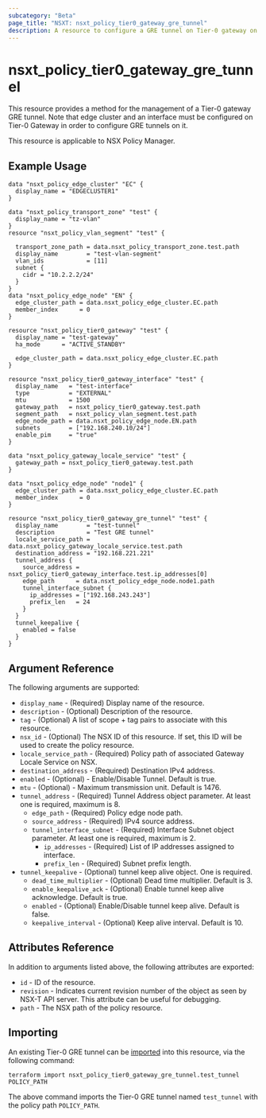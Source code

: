 ```yaml
---
subcategory: "Beta"
page_title: "NSXT: nsxt_policy_tier0_gateway_gre_tunnel"
description: A resource to configure a GRE tunnel on Tier-0 gateway on NSX Policy manager.
---
```


# nsxt_policy_tier0_gateway_gre_tunnel

This resource provides a method for the management of a Tier-0 gateway GRE tunnel. Note that edge cluster and an interface must be configured on Tier-0 Gateway in order to configure GRE tunnels on it.

This resource is applicable to NSX Policy Manager.

## Example Usage

```hcl
data "nsxt_policy_edge_cluster" "EC" {
  display_name = "EDGECLUSTER1"
}

data "nsxt_policy_transport_zone" "test" {
  display_name = "tz-vlan"
}
resource "nsxt_policy_vlan_segment" "test" {

  transport_zone_path = data.nsxt_policy_transport_zone.test.path
  display_name        = "test-vlan-segment"
  vlan_ids            = [11]
  subnet {
    cidr = "10.2.2.2/24"
  }
}
data "nsxt_policy_edge_node" "EN" {
  edge_cluster_path = data.nsxt_policy_edge_cluster.EC.path
  member_index      = 0
}

resource "nsxt_policy_tier0_gateway" "test" {
  display_name = "test-gateway"
  ha_mode      = "ACTIVE_STANDBY"

  edge_cluster_path = data.nsxt_policy_edge_cluster.EC.path
}

resource "nsxt_policy_tier0_gateway_interface" "test" {
  display_name   = "test-interface"
  type           = "EXTERNAL"
  mtu            = 1500
  gateway_path   = nsxt_policy_tier0_gateway.test.path
  segment_path   = nsxt_policy_vlan_segment.test.path
  edge_node_path = data.nsxt_policy_edge_node.EN.path
  subnets        = ["192.168.240.10/24"]
  enable_pim     = "true"
}

data "nsxt_policy_gateway_locale_service" "test" {
  gateway_path = nsxt_policy_tier0_gateway.test.path
}

data "nsxt_policy_edge_node" "node1" {
  edge_cluster_path = data.nsxt_policy_edge_cluster.EC.path
  member_index      = 0
}

resource "nsxt_policy_tier0_gateway_gre_tunnel" "test" {
  display_name        = "test-tunnel"
  description         = "Test GRE tunnel"
  locale_service_path = data.nsxt_policy_gateway_locale_service.test.path
  destination_address = "192.168.221.221"
  tunnel_address {
    source_address = nsxt_policy_tier0_gateway_interface.test.ip_addresses[0]
    edge_path      = data.nsxt_policy_edge_node.node1.path
    tunnel_interface_subnet {
      ip_addresses = ["192.168.243.243"]
      prefix_len   = 24
    }
  }
  tunnel_keepalive {
    enabled = false
  }
}
```

## Argument Reference

The following arguments are supported:

* `display_name` - (Required) Display name of the resource.
* `description` - (Optional) Description of the resource.
* `tag` - (Optional) A list of scope + tag pairs to associate with this resource.
* `nsx_id` - (Optional) The NSX ID of this resource. If set, this ID will be used to create the policy resource.
* `locale_service_path` - (Required) Policy path of associated Gateway Locale Service on NSX.
* `destination_address` - (Required) Destination IPv4 address.
* `enabled` - (Optional) - Enable/Disable Tunnel. Default is true.
* `mtu` - (Optional) - Maximum transmission unit. Default is 1476.
* `tunnel_address` - (Required) Tunnel Address object parameter. At least one is required, maximum is 8.
  * `edge_path` - (Required) Policy edge node path.
  * `source_address` - (Required) IPv4 source address.
  * `tunnel_interface_subnet` - (Required) Interface Subnet object parameter. At least one is required, maximum is 2.
    * `ip_addresses` - (Required) List of IP addresses assigned to interface.
    * `prefix_len` - (Required) Subnet prefix length.
* `tunnel_keepalive` - (Optional) tunnel keep alive object. One is required.
  * `dead_time_multiplier` - (Optional) Dead time multiplier. Default is 3.
  * `enable_keepalive_ack` - (Optional) Enable tunnel keep alive acknowledge. Default is true.
  * `enabled` - (Optional) Enable/Disable tunnel keep alive. Default is false.
  * `keepalive_interval` - (Optional) Keep alive interval. Default is 10.

## Attributes Reference

In addition to arguments listed above, the following attributes are exported:

* `id` - ID of the resource.
* `revision` - Indicates current revision number of the object as seen by NSX-T API server. This attribute can be useful for debugging.
* `path` - The NSX path of the policy resource.

## Importing

An existing Tier-0 GRE tunnel can be [imported][docs-import] into this resource, via the following command:

[docs-import]: https://developer.hashicorp.com/terraform/cli/import

```shell
terraform import nsxt_policy_tier0_gateway_gre_tunnel.test_tunnel POLICY_PATH
```

The above command imports the Tier-0 GRE tunnel named `test_tunnel` with the policy path `POLICY_PATH`.

